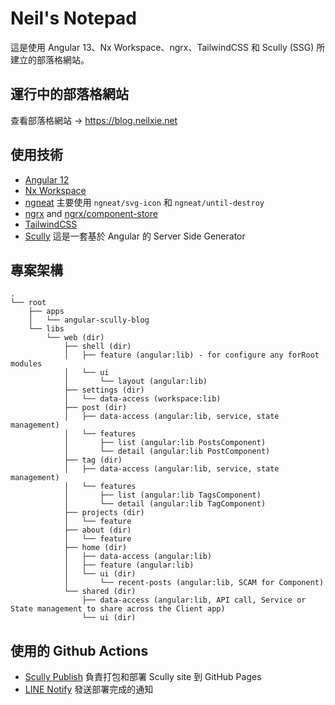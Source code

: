 # Neil's Notepad

這是使用 Angular 13、Nx Workspace、ngrx、TailwindCSS 和 Scully (SSG) 所建立的部落格網站。

## 運行中的部落格網站

查看部落格網站 -> <https://blog.neilxie.net>

## 使用技術

- [Angular 12][angular]
- [Nx Workspace][nx]
- [ngneat][] 主要使用 `ngneat/svg-icon` 和 `ngneat/until-destroy`
- [ngrx][ngrx] and [ngrx/component-store][component-store]
- [TailwindCSS][tailwind]
- [Scully][scully] 這是一套基於 Angular 的 Server Side Generator

[angular]: https://angular.io/
[nx]: https://nx.dev/
[ngrx]: https://ngrx.io/
[component-store]: https://ngrx.io/guide/component-store
[tailwind]: https://tailwindcss.com/
[ngneat]: https://github.com/ngneat
[scully]: https://scully.io/

## 專案架構

```
.
└── root
    ├── apps
    │   └── angular-scully-blog
    └── libs
        └── web (dir)
            ├── shell (dir)
            │   ├── feature (angular:lib) - for configure any forRoot modules
            │   └── ui
            │       └── layout (angular:lib)
            ├── settings (dir)
            │   └── data-access (workspace:lib)
            ├── post (dir)
            │   ├── data-access (angular:lib, service, state management)
            │   └── features
            │       ├── list (angular:lib PostsComponent)
            │       └── detail (angular:lib PostComponent)
            ├── tag (dir)
            │   ├── data-access (angular:lib, service, state management)
            │   └── features
            │       ├── list (angular:lib TagsComponent)
            │       └── detail (angular:lib TagComponent)
            ├── projects (dir)
            │   └── feature
            ├── about (dir)
            │   └── feature
            ├── home (dir)
            │   ├── data-access (angular:lib)
            │   ├── feature (angular:lib)
            │   └── ui (dir)
            │       └── recent-posts (angular:lib, SCAM for Component)
            └── shared (dir)
                ├── data-access (angular:lib, API call, Service or State management to share across the Client app)
                └── ui (dir)
```

## 使用的 Github Actions

- [Scully Publish](https://github.com/marketplace/actions/scully-publish) 負責打包和部署 Scully site 到 GitHub Pages
- [LINE Notify](https://github.com/marketplace/actions/line-notify) 發送部署完成的通知
